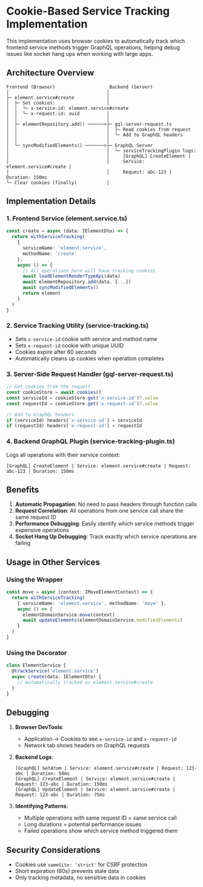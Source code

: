 # Cookie-Based Service Tracking Implementation

This implementation uses browser cookies to automatically track which frontend service methods trigger GraphQL operations, helping debug issues like socket hang ups when working with large apps.

## Architecture Overview

```
Frontend (Browser)                    Backend (Server)
│                                    │
├─ element.service#create            │
│  ├─ Set cookies:                   │
│  │  └─ x-service-id: element.service#create
│  │  └─ x-request-id: uuid          │
│  │                                 │
│  ├─ elementRepository.add() ──────>├─ gql-server-request.ts
│  │                                 │  ├─ Read cookies from request
│  │                                 │  └─ Add to GraphQL headers
│  │                                 │
│  └─ syncModifiedElements() ───────>├─ GraphQL Server
│                                    │  └─ serviceTrackingPlugin logs:
│                                    │     [GraphQL] CreateElement | 
│                                    │     Service: element.service#create |
│                                    │     Request: abc-123 | Duration: 150ms
└─ Clear cookies (finally)           │
```

## Implementation Details

### 1. Frontend Service (element.service.ts)

```typescript
const create = async (data: IElementDto) => {
  return withServiceTracking(
    { 
      serviceName: 'element.service',
      methodName: 'create'
    },
    async () => {
      // All operations here will have tracking cookies
      await loadElementRenderTypeApi(data)
      await elementRepository.add(data, {...})
      await syncModifiedElements()
      return element
    }
  )
}
```

### 2. Service Tracking Utility (service-tracking.ts)

- Sets `x-service-id` cookie with service and method name
- Sets `x-request-id` cookie with unique UUID
- Cookies expire after 60 seconds
- Automatically cleans up cookies when operation completes

### 3. Server-Side Request Handler (gql-server-request.ts)

```typescript
// Get cookies from the request
const cookieStore = await cookies()
const serviceId = cookieStore.get('x-service-id')?.value
const requestId = cookieStore.get('x-request-id')?.value

// Add to GraphQL headers
if (serviceId) headers['x-service-id'] = serviceId
if (requestId) headers['x-request-id'] = requestId
```

### 4. Backend GraphQL Plugin (service-tracking-plugin.ts)

Logs all operations with their service context:
```
[GraphQL] CreateElement | Service: element.service#create | Request: abc-123 | Duration: 150ms
```

## Benefits

1. **Automatic Propagation**: No need to pass headers through function calls
2. **Request Correlation**: All operations from one service call share the same request ID
3. **Performance Debugging**: Easily identify which service methods trigger expensive operations
4. **Socket Hang Up Debugging**: Track exactly which service operations are failing

## Usage in Other Services

### Using the Wrapper

```typescript
const move = async (context: IMoveElementContext) => {
  return withServiceTracking(
    { serviceName: 'element.service', methodName: 'move' },
    async () => {
      elementDomainService.move(context)
      await updateElements(elementDomainService.modifiedElements)
    }
  )
}
```

### Using the Decorator

```typescript
class ElementService {
  @trackService('element.service')
  async create(data: IElementDto) {
    // Automatically tracked as element.service#create
  }
}
```

## Debugging

1. **Browser DevTools**: 
   - Application → Cookies to see `x-service-id` and `x-request-id`
   - Network tab shows headers on GraphQL requests

2. **Backend Logs**:
   ```
   [GraphQL] GetAtom | Service: element.service#create | Request: 123-abc | Duration: 50ms
   [GraphQL] CreateElement | Service: element.service#create | Request: 123-abc | Duration: 150ms
   [GraphQL] UpdateElement | Service: element.service#create | Request: 123-abc | Duration: 75ms
   ```

3. **Identifying Patterns**:
   - Multiple operations with same request ID = same service call
   - Long durations = potential performance issues
   - Failed operations show which service method triggered them

## Security Considerations

- Cookies use `sameSite: 'strict'` for CSRF protection
- Short expiration (60s) prevents stale data
- Only tracking metadata, no sensitive data in cookies